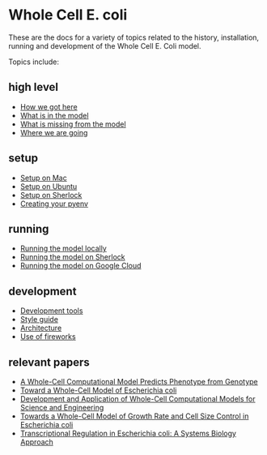 Whole Cell E. coli
===================

These are the docs for a variety of topics related to the history, installation, running and development of the Whole Cell E. Coli model.

Topics include:

high level
--------------

* [How we got here](history.md)
* [What is in the model](complete.md)
* [What is missing from the model](incomplete.md)
* [Where we are going](future.md)

setup
-------

* [Setup on Mac](setup-mac.md)
* [Setup on Ubuntu](setup-ubuntu.md)
* [Setup on Sherlock](setup-sherlock.md)
* [Creating your pyenv](create-pyenv.md)

running
-----------

* [Running the model locally](run-locally.md)
* [Running the model on Sherlock](run-sherlock.md)
* [Running the model on Google Cloud](run-google-cloud.md)

development
------------

* [Development tools](dev-tools.md)
* [Style guide](style-guide.md)
* [Architecture](architecture.md)
* [Use of fireworks](fireworks.md)

relevant papers
---------------

* [A Whole-Cell Computational Model Predicts Phenotype from Genotype](https://www.cell.com/cell/abstract/S0092-8674(12)00776-3)
* [Toward a Whole-Cell Model of Escherichia coli](derek-macklin-dissertation.pdf)
* [Development and Application of Whole-Cell Computational Models for Science and Engineering](jonathan-ross-karr-dissertation.pdf)
* [Towards a Whole-Cell Model of Growth Rate and Cell Size Control in Escherichia coli](nicholas-ruggero-dissertation.pdf)
* [Transcriptional Regulation in Escherichia coli: A Systems Biology Approach](markus-covert-dissertation.pdf)
